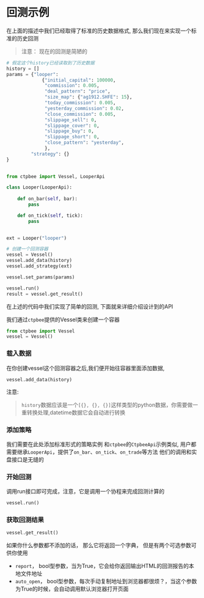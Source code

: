 # 回测示例

在上面的描述中我们已经取得了标准的历史数据格式, 那么我们现在来实现一个标准的历史回测

> 注意： 现在的回测是简陋的

```python
# 假定这个history已经读取到了历史数据
history = []
params = {"looper":
             {"initial_capital": 100000,
              "commission": 0.005,
              "deal_pattern": "price",
              "size_map": {"ag1912.SHFE": 15},
              "today_commission": 0.005,
              "yesterday_commission": 0.02,
              "close_commission": 0.005,
              "slippage_sell": 0,
              "slippage_cover": 0,
              "slippage_buy": 0,
              "slippage_short": 0,
              "close_pattern": "yesterday",
              },
         "strategy": {}
}
    

from ctpbee import Vessel, LooperApi

class Looper(LooperApi):
    
    def on_bar(self, bar):
        pass

    def on_tick(self, tick):
        pass
        

ext = Looper("looper")

# 创建一个回测容器
vessel = Vessel()
vessel.add_data(history)
vessel.add_strategy(ext)

vessel.set_params(params)

vessel.run()
result = vessel.get_result()
```

在上述的代码中我们实现了简单的回测, 下面就来详细介绍设计到的API

我们通过`ctpbee`提供的Vessel类来创建一个容器
```python
from ctpbee import Vessel
vessel = Vessel()
```

### 载入数据

在你创建vessel这个回测容器之后,我们便开始往容器里面添加数据, 
```
vessel.add_data(history)
```

注意:
> `history`数据应该是一个`[{}, {}, {}]`这样类型的python数据，你需要做一重转换处理,datetime数据它会自动进行转换

 
### 添加策略
我们需要在此处添加标准形式的策略实例
和`ctpbee`的`CtpbeeApi`示例类似, 用户都需要继承`LooperApi`，提供了`on_bar`、`on_tick`、`on_trade`等方法
他们的调用和实盘接口是无缝的


### 开始回测
调用run接口即可完成，注意，它是调用一个协程来完成回测计算的
```python
vessel.run()
```

### 获取回测结果
```python
vessel.get_result()
```
如果你什么参数都不添加的话， 那么它将返回一个字典，
但是有两个可选参数可供你使用
- `report`， bool型参数，当为True，它会给你返回输出HTML的回测报告的本地文件地址
- `auto_open`， bool型参数，每次手动复制地址到浏览器都很烦？，当这个参数为True的时候，会自动调用默认浏览器打开页面




         